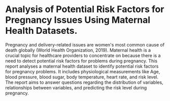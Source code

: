 # Analysis of Potential Risk Factors for Pregnancy Issues Using Maternal Health Datasets.

Pregnancy and delivery-related issues are women's most common cause of death globally (World Health Organization, 2019). Maternal health is a crucial topic for healthcare providers to concentrate on because there is a need to detect potential risk factors for problems during pregnancy.
This report analyses a maternal health dataset to identify potential risk factors for pregnancy problems. It includes physiological measurements like Age, blood pressure, blood sugar, body temperature, heart rate, and risk level. The report aims to answer questions regarding the distribution of variables, relationships between variables, and predicting the risk level during pregnancy.
